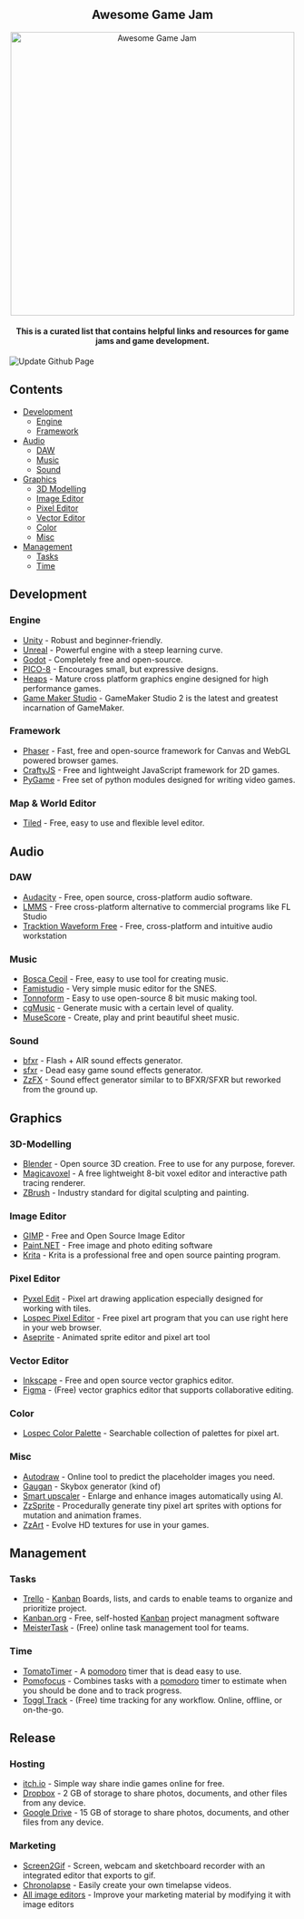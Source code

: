 <div align="center">
	<h2>
		Awesome Game Jam
	</h2>
	<div>
		<img width="500" src="https://raw.githubusercontent.com/wujood/awesome-gamejam/master/docs/banner.svg" alt="Awesome Game Jam">
	</div>
	<h4>
		This is a curated list that contains helpful links and resources for game jams and game development.
	</h4>
</div>

![Update Github Page](https://github.com/wujood/awesome-gamejam/workflows/Update%20Github%20Page/badge.svg)
## Contents
- [Development](#development)
  - [Engine](#engine)
  - [Framework](#framework)
- [Audio](#audio)
  - [DAW](#daw)
  - [Music](#music)
  - [Sound](#sound)
- [Graphics](#graphics)
  - [3D Modelling](#3d-modelling)
  - [Image Editor](#image-editor)
  - [Pixel Editor](#pixel-editor)
  - [Vector Editor](#vector-editor)
  - [Color](#color)
  - [Misc](#misc)
- [Management](#management)
  - [Tasks](#tasks)
  - [Time](#time)
  
## Development

### Engine
- [Unity](https://unity.com/) - Robust and beginner-friendly.
- [Unreal](https://www.unrealengine.com/) - Powerful engine with a steep learning curve.
- [Godot](https://godotengine.org/) - Completely free and open-source.
- [PICO-8](https://www.lexaloffle.com/pico-8.php) - Encourages small, but expressive designs.
- [Heaps](https://heaps.io/) - Mature cross platform graphics engine designed for high performance games.
- [Game Maker Studio](https://www.yoyogames.com/gamemaker) - GameMaker Studio 2 is the latest and greatest incarnation of GameMaker.

### Framework
- [Phaser](https://phaser.io/) - Fast, free and open-source framework for Canvas and WebGL powered browser games.
- [CraftyJS](https://craftyjs.com/) - Free and lightweight JavaScript framework for 2D games.
- [PyGame](https://www.pygame.org/) - Free set of python modules designed for writing video games.

### Map & World Editor
- [Tiled](https://www.mapeditor.org/) - Free, easy to use and flexible level editor.

## Audio

### DAW
- [Audacity](https://www.audacityteam.org/) - Free, open source, cross-platform audio software.
- [LMMS](https://lmms.io/) - Free cross-platform alternative to commercial programs like FL Studio
- [Tracktion Waveform Free](https://www.tracktion.com/products/waveform-free) - Free, cross-platform and intuitive audio workstation

### Music
- [Bosca Ceoil](https://boscaceoil.net/) - Free, easy to use tool for creating music.
- [Famistudio](https://famistudio.org/) - Very simple music editor for the SNES.
- [Tonnoform](https://nikos1001.github.io/Tonnoform/) - Easy to use open-source 8 bit music making tool.
- [cgMusic](http://maciej.codeminion.com/2008/05/cgmusic-computers-create-music/) - Generate music with a certain level of quality.
- [MuseScore](https://musescore.org/) - Create, play and print beautiful sheet music.

### Sound
- [bfxr](https://www.bfxr.net/) - Flash + AIR sound effects generator.
- [sfxr](https://sfxr.me/) - Dead easy game sound effects generator.
- [ZzFX](https://killedbyapixel.github.io/ZzFX/) - Sound effect generator similar to to BFXR/SFXR but reworked from the ground up.

## Graphics

### 3D-Modelling
- [Blender](https://www.blender.org/) - Open source 3D creation. Free to use for any purpose, forever.
- [Magicavoxel](https://www.voxelmade.com/magicavoxel/) - A free lightweight 8-bit voxel editor and interactive path tracing renderer.
- [ZBrush](https://pixologic.com/zbrush/trial/) - Industry standard for digital sculpting and painting.

### Image Editor
- [GIMP](https://www.gimp.org/) - Free and Open Source Image Editor
- [Paint.NET](https://www.getpaint.net/) - Free image and photo editing software
- [Krita](https://krita.org/) - Krita is a professional free and open source painting program.

### Pixel Editor
- [Pyxel Edit](https://pyxeledit.com/) - Pixel art drawing application especially designed for working with tiles.
- [Lospec Pixel Editor](https://lospec.com/pixel-editor/) - Free pixel art program that you can use right here in your web browser.
- [Aseprite](https://www.aseprite.org/) - Animated sprite editor and pixel art tool

### Vector Editor
 - [Inkscape](https://inkscape.org/) - Free and open source vector graphics editor.
 - [Figma](https://www.figma.com/) - (Free) vector graphics editor that supports collaborative editing.
 
### Color
- [Lospec Color Palette](https://lospec.com/palette-list) - Searchable collection of palettes for pixel art.

### Misc
- [Autodraw](https://www.autodraw.com/) - Online tool to predict the placeholder images you need.
- [Gaugan](http://nvidia-research-mingyuliu.com/gaugan/) - Skybox generator (kind of)
- [Smart upscaler](https://icons8.com/upscaler) - Enlarge and enhance images automatically using AI.
- [ZzSprite](https://killedbyapixel.github.io/ZzSprite/) - Procedurally generate tiny pixel art sprites with options for mutation and animation frames.
- [ZzArt](https://zzart.3d2k.com/) - Evolve HD textures for use in your games.
## Management

### Tasks
- [Trello](https://trello.com/) - [Kanban](https://de.wikipedia.org/wiki/Kanban) Boards, lists, and cards to enable teams to organize and prioritize project.
- [Kanban.org](https://kanboard.org/) - Free, self-hosted [Kanban](https://de.wikipedia.org/wiki/Kanban) project managment software
- [MeisterTask](https://www.meistertask.com/en) - (Free) online task management tool for teams.

### Time
- [TomatoTimer](https://tomato-timer.com/) - A [pomodoro](https://en.wikipedia.org/wiki/Pomodoro_Technique) timer that is dead easy to use.
- [Pomofocus](https://pomofocus.io/) - Combines tasks with a [pomodoro](https://en.wikipedia.org/wiki/Pomodoro_Technique) timer to estimate when you should be done and to track progress.
- [Toggl Track](https://toggl.com/track/) - (Free) time tracking for any workflow. Online, offline, or on-the-go.

## Release

### Hosting
- [itch.io](https://itch.io/) - Simple way share indie games online for free.
- [Dropbox](https://www.dropbox.com/) - 2 GB of storage to share photos, documents, and other files from any device.
- [Google Drive](https://drive.google.com/) - 15 GB of storage to share photos, documents, and other files from any device.

### Marketing
- [Screen2Gif](https://www.screentogif.com/) - Screen, webcam and sketchboard recorder with an integrated editor that exports to gif.
- [Chronolapse](https://www.chronolapse.com/) - Easily create your own timelapse videos.
- [All image editors](#image-editor) - Improve your marketing material by modifying it with image editors
